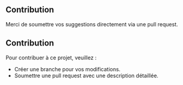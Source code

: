 ## Contribution
Merci de soumettre vos suggestions directement via une pull
request.
## Contribution
Pour contribuer à ce projet, veuillez :
- Créer une branche pour vos modifications.
- Soumettre une pull request avec une description détaillée.